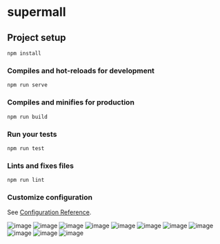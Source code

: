 # supermall

## Project setup
```
npm install
```

### Compiles and hot-reloads for development
```
npm run serve
```

### Compiles and minifies for production
```
npm run build
```

### Run your tests
```
npm run test
```

### Lints and fixes files
```
npm run lint
```

### Customize configuration
See [Configuration Reference](https://cli.vuejs.org/config/).

![image](https://github.com/lven-Tristram/practice-one/blob/master/1.JPG)
![image](https://github.com/lven-Tristram/practice-one/blob/master/2.JPG)
![image](https://github.com/lven-Tristram/practice-one/blob/master/3.JPG)
![image](https://github.com/lven-Tristram/practice-one/blob/master/4.JPG)
![image](https://github.com/lven-Tristram/practice-one/blob/master/5.JPG)
![image](https://github.com/lven-Tristram/practice-one/blob/master/6.JPG)
![image](https://github.com/lven-Tristram/practice-one/blob/master/6.1.JPG)
![image](https://github.com/lven-Tristram/practice-one/blob/master/6.2.JPG)
![image](https://github.com/lven-Tristram/practice-one/blob/master/7.JPG)
![image](https://github.com/lven-Tristram/practice-one/blob/master/7.1.JPG)
![image](https://github.com/lven-Tristram/practice-one/blob/master/8.JPG)

